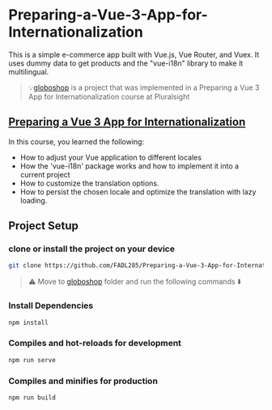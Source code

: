 # Preparing-a-Vue-3-App-for-Internationalization
This is a simple e-commerce app built with Vue.js, Vue Router, and Vuex. It uses dummy data to get products and the "vue-i18n" library to make it multilingual.

> 💡[globoshop](globoshop) is a project that was implemented in a Preparing a Vue 3 App for Internationalization course at Pluralsight 

## [Preparing a Vue 3 App for Internationalization](https://www.pluralsight.com/courses/vue-app-internationalization)

In this course, you learned the following:
- How to adjust your Vue application to different locales
- How the 'vue-i18n' package works and how to implement it into a current project
-  How to customize the translation options.
-  How to persist the chosen locale and optimize the translation with lazy loading.


## Project Setup

### clone or install the project on your device

```bash
git clone https://github.com/FADL285/Preparing-a-Vue-3-App-for-Internationalization.git
```

> ⚠️ Move to [globoshop](globoshop) folder and run the following commands ⬇️

### Install Dependencies

```bash
npm install
```

### Compiles and hot-reloads for development

```bash
npm run serve
```

### Compiles and minifies for production

```bash
npm run build
```
